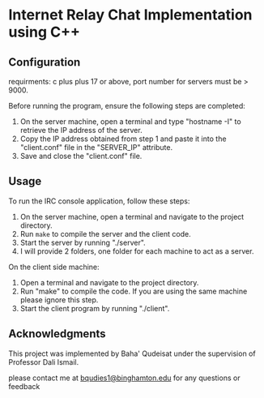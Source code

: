 # Internet Relay Chat Implementation using C++

## Configuration
requirments: c plus plus 17 or above, port number for servers must be > 9000.

Before running the program, ensure the following steps are completed:

1. On the server machine, open a terminal and type "hostname -I" to retrieve the IP address of the server.
2. Copy the IP address obtained from step 1 and paste it into the "client.conf" file in the "SERVER_IP" attribute.
3. Save and close the "client.conf" file.

## Usage
To run the IRC console application, follow these steps:

1. On the server machine, open a terminal and navigate to the project directory.
2. Run `make` to compile the server and the client code.
3. Start the server by running "./server".
4. I will provide 2 folders, one folder for each machine to act as a server.


On the client side machine:

1. Open a terminal and navigate to the project directory.
2. Run "make" to compile the code. If you are using the same machine please ignore this step.
3. Start the client program by running "./client".

## Acknowledgments
This project was implemented by Baha' Qudeisat under the supervision of Professor Dali Ismail.

please contact me at bqudies1@binghamton.edu for any questions or feedback
